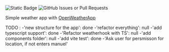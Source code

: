 ![Static Badge](https://img.shields.io/badge/-Refactored-blue)
![GitHub Issues or Pull Requests](https://img.shields.io/github/issues/highpriesst/weather-app)

Simple weather app with [OpenWeatherApp](https://openweathermap.org/api)

TODO :
-'new structure for the app': done
-'refactor everything': null
-'add typescript support': done
-'Refactor weatherhook with TS': null
-'add components folder': null
-'add vite test': done
-'Ask user for persmisson for location, if not enters manuel'
